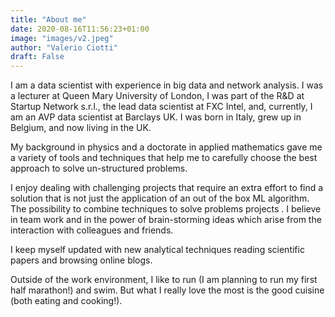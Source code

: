 ```yaml
---
title: "About me"
date: 2020-08-16T11:56:23+01:00
image: "images/v2.jpeg"
author: "Valerio Ciotti"
draft: False
---
```



I am a data scientist with experience in big data and network analysis. I was a lecturer at Queen Mary University of London, I was part of the R&D at Startup Network s.r.l., the lead data scientist at FXC Intel, and, currently, I am an AVP data scientist at Barclays UK. I was born in Italy, grew up in Belgium, and now living in the UK.

My background in physics and a doctorate in applied mathematics gave me a variety of tools and techniques that help me to carefully choose the best approach to solve un-structured problems.

I enjoy dealing with challenging projects that require an extra effort to find a solution that is not just the application of an out of the box ML algorithm. The possibility to combine techniques to solve problems projects . I believe in team work and in the power of brain-storming ideas which arise from the interaction with colleagues and friends.

I keep myself updated with new analytical techniques reading scientific papers and browsing online blogs.

Outside of the work environment, I like to run (I am planning to run my first half marathon!) and swim. But what I really love the most is the good cuisine (both eating and cooking!).
